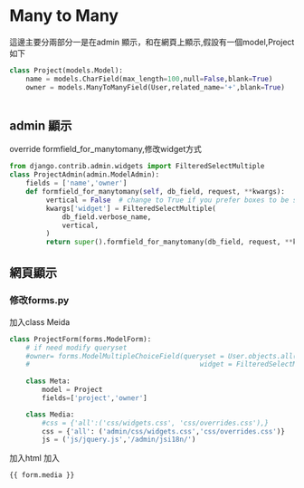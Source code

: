 # Many to Many

這邊主要分兩部分一是在admin 顯示，和在網頁上顯示,假設有一個model,Project 如下


``` python 
class Project(models.Model):
    name = models.CharField(max_length=100,null=False,blank=True)
    owner = models.ManyToManyField(User,related_name='+',blank=True)



```
## admin 顯示
override formfield_for_manytomany,修改widget方式


``` python 
from django.contrib.admin.widgets import FilteredSelectMultiple
class ProjectAdmin(admin.ModelAdmin):   
    fields = ['name','owner']   
    def formfield_for_manytomany(self, db_field, request, **kwargs):
         vertical = False  # change to True if you prefer boxes to be stacked vertically
         kwargs['widget'] = FilteredSelectMultiple(
             db_field.verbose_name,
             vertical,
         )
         return super().formfield_for_manytomany(db_field, request, **kwargs)

```



## 網頁顯示


### 修改forms.py
加入class Meida 


``` python 
class ProjectForm(forms.ModelForm):
    # if need modify queryset
    #owner= forms.ModelMultipleChoiceField(queryset = User.objects.all(),                                         
    #                                          widget = FilteredSelectMultiple("users", is_stacked=False), required=False)	
   
    class Meta:       
        model = Project         
        fields=['project','owner']

    class Media:
        #css = {'all':('css/widgets.css', 'css/overrides.css'),}
        css = {'all': ('admin/css/widgets.css','css/overrides.css')} 
        js = ('js/jquery.js','/admin/jsi18n/')	
```

加入html 加入

```  html
{{ form.media }} 
```

